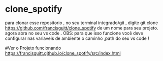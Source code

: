 # clone_spotify
para clonar esse repositorio ,
no seu terminal integrado/git , digite git clone https://github.com/francisguitt/clone_spotify
de um nome para seu projeto.
agora abra no seu vs code .
OBS: para que isso funcione você deve configurar nas variaveis de ambiente o caminho ,path do seu vs code !


#Ver o Projeto funcionando
https://francisguitt.github.io/clone_spotify/src/index.html
